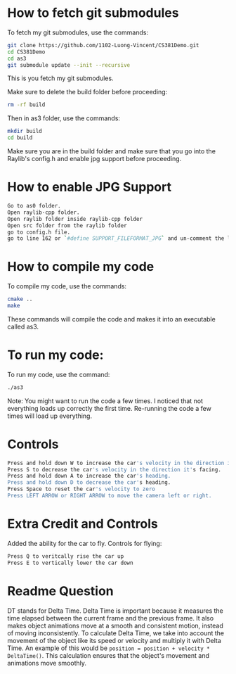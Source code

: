 # How to fetch git submodules
To fetch my git submodules, use the commands:
```bash
git clone https://github.com/1102-Luong-Vincent/CS381Demo.git
cd CS381Demo
cd as3
git submodule update --init --recursive
```
This is you fetch my git submodules.

Make sure to delete the build folder before proceeding:
```bash
rm -rf build
```
Then in as3 folder, use the commands:
```bash
mkdir build
cd build
```
Make sure you are in the build folder and make sure that you go into the Raylib's config.h and enable jpg support before proceeding. 

# How to enable JPG Support
```bash
Go to as0 folder.
Open raylib-cpp folder.
Open raylib folder inside raylib-cpp folder
Open src folder from the raylib folder
go to config.h file.
go to line 162 or `#define SUPPORT_FILEFORMAT_JPG` and un-comment the line to enable jpg support
```

# How to compile my code 
To compile my code, use the commands:
```bash
cmake ..
make
```
These commands will compile the code and makes it into an executable called as3.

# To run my code:
To run my code, use the command:
```bash
./as3
```
Note: You might want to run the code a few times. I noticed that not everything loads up correctly the first time. Re-running the code a few times will load up everything. 

# Controls
```bash
Press and hold down W to increase the car's velocity in the direction it's facing.
Press S to decrease the car's velocity in the direction it's facing.
Press and hold down A to increase the car's heading.
Press and hold down D to decrease the car's heading.
Press Space to reset the car's velocity to zero
Press LEFT ARROW or RIGHT ARROW to move the camera left or right. 
```

# Extra Credit and Controls
Added the ability for the car to fly. Controls for flying:
```bash
Press Q to veritcally rise the car up
Press E to vertically lower the car down
```

# Readme Question
DT stands for Delta Time. Delta Time is important because it measures the time elapsed between the current frame and the previous frame. It also makes object animations move at a smooth and consistent motion, instead of moving inconsistently. To calculate Delta Time, we take into account the movement of the object like its speed or velocity and multiply it with Delta Time. An example of this would be `position = position + velocity *  DeltaTime()`. This calculation ensures that the object's movement and animations move smoothly. 